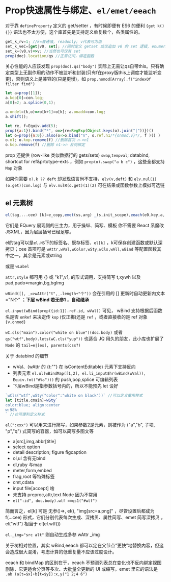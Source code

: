 # Prop快速属性与绑定、`el/emet/eeach`

对于靠 `defineProperty` 定义的 get/setter ，有时候即便有 ES6 的便利 `{get k(){}}` 语法也不太方便，这个库首先是支持定义单复数个，各类属性的。

```js
get_k_rv=1; //k=普通值, readonly; v代表可为值
set_k_veC=[get|v0, set]; //同时定义 getset 或仅追加 v0 的 set 逻辑, enumerable, 不可配置
set_k=(v0,v)=>v; //当然也可仅有 set
prop(doc).location/qs //正常访问，绑定函数
```

关心性能的人应该发现 `prop(doc).qs("body")` 实际上无需让qs自带this。只有确定类型上无副作用的动作不被监听和封装(只有f在proxy版this上调度才能监听变更)，否则语义上是兼容的(只是更慢)，如 `prop.nomod[Array].f("indexOf filter find")`

```js
let a=prop([1]);
a.kop[0]=con.log;
a[0]=2; a.splice(0,1);

a.ondel=(k,o)=>o[k+1]=o[k]; a.onadd=con.log;
a.shift();

let re, f=Equiv.add(5);
prop({a:1}).bind("*", o=>{re=RegExp(Object.keys(o).join("|"))})()
let o=prop({n:0}).also(o=>o.bind("n", o.ref.n1/*{onmod,v}*/, f )() )
o.n1; o.kop.remove(f) //删除首次 n->n1
o.kop.remove(f) //删除 n1->n 反向绑定
```

prop 还提供 (row-like 类似数据行的 gets/sets) `swap`,`tempval`; databind, shortcut for ref&prtotype-exts ，例如 `prop(o).swap("a b c")` ，这些全都支持 `Map` 对象

如果你需要 `o?.k ?? deft` 却发现语言尚不支持，`elv(v,deft)` 和 `elv.nul(1)(o.get)(con.log)` 与 `elv.nulR(o.get)(1)(2)` 可在结果或函数参数上模拟可选链

## el 元素树

```js
el(tag,...cee) [k]=e_copy,emet(ss,arg) _(s,init_scope),eeach(e0,key,a, pos,posa)
```

它们是 EQuery 展现侧的三主力，用于操纵、简写、模板
你不需要 React 系魔改 JSXML，因为层层括号已经足够。

el的tag可以是`el.NS`下的标签名、既存标签、`el[k]` ，k可保存创建函数或默认深拷贝；cee 首项可是 `wAttr,wVal,wColor,wSty,wCls,wAll,wBind` 等配置函数其中之一，其余是元素或string

或是 `wLabel`

`attr,style` 都可用 {} 或 "k1",v1, 的形式调用，支持简写 t,xywh 以及 pad,pado=margin,bg,bgImg

`wBind([], _=>wAttr("t",_.length+"个"))` 会在引用的 [] 更新时自动更新内文本="N个"
；__下层 wBind 若无参1 ，自动继承__

`el.input(wBind(prop({id:1}).ref.id, wVal))` 可见， wBind 支持根据后函数名是否 `onRef` 来决定传 `kop` (仅正梆)还是 `ref` ，或者直接收的是 ref 对象 `{v,onmod}`

`wC.cls("main").color("white on blue")(doc.body)` 或者 `qs("wtf",body).lets(wC.cls("yup"))` 也适合 JQ 用久的朋友，此小库也扩展了 `Node` 的 `tail=e|[es], parents(css?)`

关于 databind 的细节

- wVal、(wAttr 的 {t:""} 在 isContentEditable) 元素下支持反向
- 列表元素 `el.ul(wBindMap([1,2], el.li_input$hr(wBind(wVal)), Equiv.fmt("#%s")))` 的 push,pop,splice 可编辑列表
- 下层wBind是指参数括号内的，所以不能预先 let 设好

```js
`wCls("wtf",wSty("color":"white on black"))` //可以定义重用样式
let [title,cmain]=wSty`
color:blue; align:center
w:98%
` //也可便利定义样式
```

`el(":xxx")` 可以用来进行简写，如果参数2是元素，则被作为 ("a","b", 子项, "p","q") 式简写的容器，如可以简写多图文等
- a[src],img,abbr[title]
- select option
- detail description; figure figcaption
- ol,ul 含有无bind
- dl,ruby 与map
- meter,form,embed
- frag,root 等特殊标签
- cmt,cdata
- input file[accept] 啥
- 未支持 preproc,attr,text Node 因为不常用
- `el(":id", doc.body).wtf ==qs1("#wtf")`

简而言之，el[k] 可是 无参()=>, el(), "img[src=a.png]" ，尽管设置后都成为 f(...cee) 形式，它们分别代表每次生成、深拷贝、属性简写、emet 简写深拷贝 ，el("wtf") 相当于 el(el.wtf())

`el._img="src alt"` 则自动生成多参 wAttr _img

关于树相对位置，其实 wBind,eeach 都可以定在父节点“更快”地替换内容，但这会造成很大混淆，考虑计算的低重复量不应该过度设计。

eeach 和 bindMap 的区别在于，eeach 不预测列表总在变化也不反向绑定视图删除，它更适合分页等多次、大批量全更新的 UI 或缩写。emet 里它的语法是 `.ab (a[t=$x]+b[t=$y]):x,y("1 2;4 6")`

